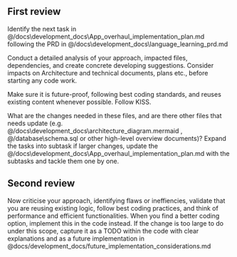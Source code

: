 ## First review

Identify the next task in @/docs\development_docs\App_overhaul_implementation_plan.md following the PRD in @/docs\development_docs\language_learning_prd.md

Conduct a detailed analysis of your approach, impacted files, dependencies, and create concrete developing suggestions. Consider impacts on Architecture and technical documents, plans etc., before starting any code work.

Make sure it is future-proof, following best coding standards, and reuses existing content whenever possible. Follow KISS.

What are the changes needed in these files, and are there other files that needs update (e.g. @/docs\development_docs\architecture_diagram.mermaid , @/database\schema.sql  or other high-level overview documents)? Expand the tasks into subtask if larger changes, update the  @/docs\development_docs\App_overhaul_implementation_plan.md with the subtasks and tackle them one by one.

## Second review
Now criticise your approach, identifying flaws or ineffiencies, validate that you are reusing existing logic, follow best coding practices, and think of performance and efficient functionalities. When you find a better coding option, implement this in the code instead. If the change is too large to do under this scope, capture it as a TODO within the code with clear explanations and as a future implementation in @docs/development_docs/future_implementation_considerations.md